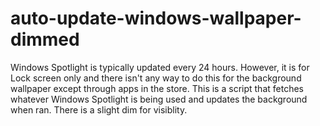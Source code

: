 # auto-update-windows-wallpaper-dimmed
Windows Spotlight is typically updated every 24 hours. However, it is for Lock screen only and there isn't any way to do this for the background wallpaper except through apps in the store. This is a script that fetches whatever Windows Spotlight is being used and updates the background when ran. There is a slight dim for visiblity.
